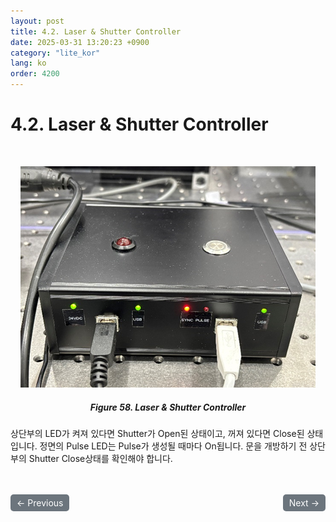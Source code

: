 ```yaml
---
layout: post
title: 4.2.	Laser & Shutter Controller
date: 2025-03-31 13:20:23 +0900
category: "lite_kor"
lang: ko
order: 4200
---
```


# 4.2. Laser & Shutter Controller

<br/> <!-- 한줄 띄기 -->

<!-- 중앙 정렬 이미지 -->
<p align="center"> 
  <img src="/assets/Chapter-4/Laser Controller.png">
</p>

<!-- 이미지 설명 -->
<div align="center"> 
<h5>Figure 58. Laser & Shutter Controller</h5>
</div>

상단부의 LED가 켜져 있다면 Shutter가 Open된 상태이고, 꺼져 있다면 Close된 상태입니다. 정면의 Pulse LED는 Pulse가 생성될 때마다 On됩니다. 문을 개방하기 전 상단부의 Shutter Close상태를 확인해야 합니다.

<!-- 이전/다음 페이지 버튼 -->
<br/>
<br/>
<div style="display: flex; justify-content: space-between; align-items: center; margin-top: 10;">
  <!-- 이전 페이지 버튼 -->
  <a href="/manuals/manuals_lite_kor/Chapter 4/Chapter 4-1/" class="btn btn-primary" style="display: inline-block; padding: 5px 10px; background-color: #6c757d; color: white; text-decoration: none; border-radius: 5px;">
    ← Previous
  </a>

  <!-- 다음 페이지 버튼 -->
  <a href="/manuals/manuals_lite_kor/Chapter 4/Chapter 4-3/" class="btn btn-primary" style="display: inline-block; padding: 5px 10px; background-color: #6c757d; color: white; text-decoration: none; border-radius: 5px;">
    Next →
  </a>
</div>